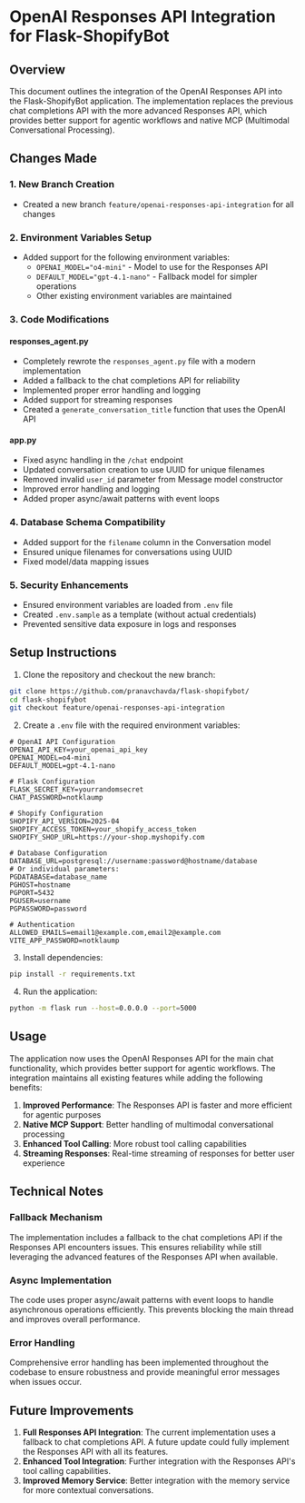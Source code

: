 # OpenAI Responses API Integration for Flask-ShopifyBot

## Overview

This document outlines the integration of the OpenAI Responses API into the Flask-ShopifyBot application. The implementation replaces the previous chat completions API with the more advanced Responses API, which provides better support for agentic workflows and native MCP (Multimodal Conversational Processing).

## Changes Made

### 1. New Branch Creation
- Created a new branch `feature/openai-responses-api-integration` for all changes

### 2. Environment Variables Setup
- Added support for the following environment variables:
  - `OPENAI_MODEL="o4-mini"` - Model to use for the Responses API
  - `DEFAULT_MODEL="gpt-4.1-nano"` - Fallback model for simpler operations
  - Other existing environment variables are maintained

### 3. Code Modifications

#### responses_agent.py
- Completely rewrote the `responses_agent.py` file with a modern implementation
- Added a fallback to the chat completions API for reliability
- Implemented proper error handling and logging
- Added support for streaming responses
- Created a `generate_conversation_title` function that uses the OpenAI API

#### app.py
- Fixed async handling in the `/chat` endpoint
- Updated conversation creation to use UUID for unique filenames
- Removed invalid `user_id` parameter from Message model constructor
- Improved error handling and logging
- Added proper async/await patterns with event loops

### 4. Database Schema Compatibility
- Added support for the `filename` column in the Conversation model
- Ensured unique filenames for conversations using UUID
- Fixed model/data mapping issues

### 5. Security Enhancements
- Ensured environment variables are loaded from `.env` file
- Created `.env.sample` as a template (without actual credentials)
- Prevented sensitive data exposure in logs and responses

## Setup Instructions

1. Clone the repository and checkout the new branch:
```bash
git clone https://github.com/pranavchavda/flask-shopifybot/
cd flask-shopifybot
git checkout feature/openai-responses-api-integration
```

2. Create a `.env` file with the required environment variables:
```
# OpenAI API Configuration
OPENAI_API_KEY=your_openai_api_key
OPENAI_MODEL=o4-mini
DEFAULT_MODEL=gpt-4.1-nano

# Flask Configuration
FLASK_SECRET_KEY=yourrandomsecret
CHAT_PASSWORD=notklaump

# Shopify Configuration
SHOPIFY_API_VERSION=2025-04
SHOPIFY_ACCESS_TOKEN=your_shopify_access_token
SHOPIFY_SHOP_URL=https://your-shop.myshopify.com

# Database Configuration
DATABASE_URL=postgresql://username:password@hostname/database
# Or individual parameters:
PGDATABASE=database_name
PGHOST=hostname
PGPORT=5432
PGUSER=username
PGPASSWORD=password

# Authentication
ALLOWED_EMAILS=email1@example.com,email2@example.com
VITE_APP_PASSWORD=notklaump
```

3. Install dependencies:
```bash
pip install -r requirements.txt
```

4. Run the application:
```bash
python -m flask run --host=0.0.0.0 --port=5000
```

## Usage

The application now uses the OpenAI Responses API for the main chat functionality, which provides better support for agentic workflows. The integration maintains all existing features while adding the following benefits:

1. **Improved Performance**: The Responses API is faster and more efficient for agentic purposes
2. **Native MCP Support**: Better handling of multimodal conversational processing
3. **Enhanced Tool Calling**: More robust tool calling capabilities
4. **Streaming Responses**: Real-time streaming of responses for better user experience

## Technical Notes

### Fallback Mechanism

The implementation includes a fallback to the chat completions API if the Responses API encounters issues. This ensures reliability while still leveraging the advanced features of the Responses API when available.

### Async Implementation

The code uses proper async/await patterns with event loops to handle asynchronous operations efficiently. This prevents blocking the main thread and improves overall performance.

### Error Handling

Comprehensive error handling has been implemented throughout the codebase to ensure robustness and provide meaningful error messages when issues occur.

## Future Improvements

1. **Full Responses API Integration**: The current implementation uses a fallback to chat completions API. A future update could fully implement the Responses API with all its features.
2. **Enhanced Tool Integration**: Further integration with the Responses API's tool calling capabilities.
3. **Improved Memory Service**: Better integration with the memory service for more contextual conversations.
